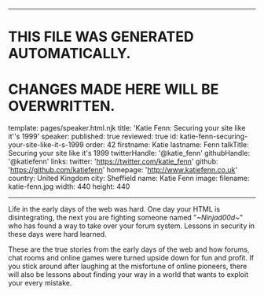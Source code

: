 ----

# THIS FILE WAS GENERATED AUTOMATICALLY.
# CHANGES MADE HERE WILL BE OVERWRITTEN.

template: pages/speaker.html.njk
title: 'Katie Fenn: Securing your site like it''s 1999'
speaker:
  published: true
  reviewed: true
  id: katie-fenn-securing-your-site-like-it-s-1999
  order: 42
  firstname: Katie
  lastname: Fenn
  talkTitle: Securing your site like it's 1999
  twitterHandle: '@katie_fenn'
  githubHandle: '@katiefenn'
  links:
    twitter: 'https://twitter.com/katie_fenn'
    github: 'https://github.com/katiefenn'
    homepage: 'http://www.katiefenn.co.uk'
  country: United Kingdom
  city: Sheffield
  name: Katie Fenn
  image:
    filename: katie-fenn.jpg
    width: 440
    height: 440

----

Life in the early days of the web was hard. One day your HTML is
disintegrating, the next you are fighting someone named "*~*Ninjad00d*~*" who
has found a way to take over your forum system. Lessons in security in these
days were hard learned.

These are the true stories from the early days of the web and how forums, chat
rooms and online games were turned upside down for fun and profit. If you stick
around after laughing at the misfortune of online pioneers, there will also be
lessons about finding your way in a world that wants to exploit your every
mistake.